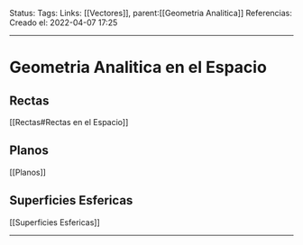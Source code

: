 Status:
Tags: 
Links: [[Vectores]], parent:[[Geometria Analitica]]
Referencias:
Creado el: 2022-04-07 17:25
___
# Geometria Analitica en el Espacio
## Rectas
[[Rectas#Rectas en el Espacio]]

## Planos
[[Planos]]

## Superficies Esfericas
[[Superficies Esfericas]]
___
